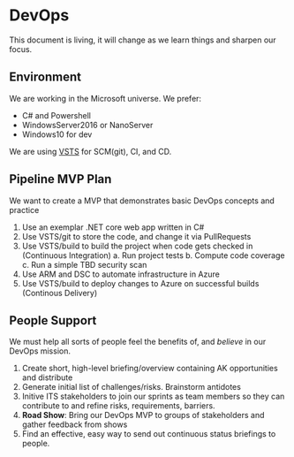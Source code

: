 # DevOps

This document is living, it will change as we learn things and sharpen our focus.

## Environment

We are working in the Microsoft universe.  We prefer:

- C# and Powershell
- WindowsServer2016 or NanoServer
- Windows10 for dev

We are using [VSTS](https://alaskadhssba.visualstudio.com) for SCM(git), CI, and CD.

## Pipeline MVP Plan

We want to create a MVP that demonstrates basic DevOps concepts and practice

1. Use an exemplar .NET core web app written in C#
2. Use VSTS/git to store the code, and change it via PullRequests
3. Use VSTS/build to build the project when code gets checked in (Continuous Integration)
    a. Run project tests
    b. Compute code coverage
    c. Run a simple TBD security scan
4. Use ARM and DSC to automate infrastructure in Azure
5. Use VSTS/build to deploy changes to Azure on successful builds (Continous Delivery)

## People Support

We must help all sorts of people feel the benefits of, and _believe_ in our DevOps mission.

1. Create short, high-level briefing/overview containing AK opportunities and distribute
2. Generate initial list of challenges/risks.  Brainstorm antidotes
3. Initive ITS stakeholders to join our sprints as team members so they can contribute to and refine risks, requirements, barriers.
4. **Road Show**: Bring our DevOps MVP to groups of stakeholders and gather feedback from shows
5. Find an effective, easy way to send out continuous status briefings to people. 
